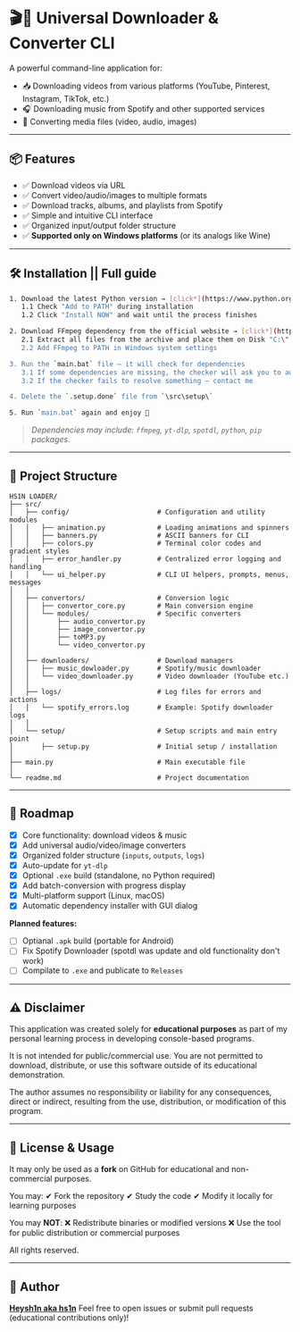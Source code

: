 
# 🎬🎵 Universal Downloader & Converter CLI

A powerful command-line application for:

* 📥 Downloading videos from various platforms (YouTube, Pinterest, Instagram, TikTok, etc.)
* 🎧 Downloading music from Spotify and other supported services
* 🔄 Converting media files (video, audio, images)

---

## 📦 Features

* ✅ Download videos via URL
* ✅ Convert video/audio/images to multiple formats
* ✅ Download tracks, albums, and playlists from Spotify
* ✅ Simple and intuitive CLI interface
* ✅ Organized input/output folder structure
* ✅ **Supported only on Windows platforms** (or its analogs like Wine)

---

## 🛠 Installation || Full guide

```bash
1. Download the latest Python version → [click*](https://www.python.org/downloads/)
   1.1 Check "Add to PATH" during installation  
   1.2 Click "Install NOW" and wait until the process finishes  

2. Download FFmpeg dependency from the official website → [click*](https://ffmpeg.org/download.html)  
   2.1 Extract all files from the archive and place them on Disk "C:\"  
   2.2 Add FFmpeg to PATH in Windows system settings  

3. Run the `main.bat` file — it will check for dependencies  
   3.1 If some dependencies are missing, the checker will ask you to auto-install — type "Y" and press Enter  
   3.2 If the checker fails to resolve something — contact me  

4. Delete the `.setup.done` file from `\src\setup\`  

5. Run `main.bat` again and enjoy 🚀  
```

> *Dependencies may include: `ffmpeg`, `yt-dlp`, `spotdl`, `python`, `pip` packages.*

---

## 📁 Project Structure

```
HS1N LOADER/
├── src/
│   ├── config/                      # Configuration and utility modules
│   │   ├── animation.py             # Loading animations and spinners
│   │   ├── banners.py               # ASCII banners for CLI
│   │   ├── colors.py                # Terminal color codes and gradient styles
│   │   ├── error_handler.py         # Centralized error logging and handling
│   │   └── ui_helper.py             # CLI UI helpers, prompts, menus, messages
│   │
│   ├── convertors/                  # Conversion logic
│   │   ├── convertor_core.py        # Main conversion engine
│   │   └── modules/                 # Specific converters
│   │       ├── audio_convertor.py
│   │       ├── image_convertor.py
│   │       ├── toMP3.py
│   │       └── video_convertor.py
│   │
│   ├── downloaders/                 # Download managers
│   │   ├── music_dowloader.py       # Spotify/music downloader
│   │   └── video_downloader.py      # Video downloader (YouTube etc.)
│   │
│   ├── logs/                        # Log files for errors and actions
│   │   └── spotify_errors.log       # Example: Spotify downloader logs
│   │
│   └── setup/                       # Setup scripts and main entry point
│       ├── setup.py                 # Initial setup / installation
│
├── main.py                          # Main executable file
│
└── readme.md                        # Project documentation

```

---

## 🚀 Roadmap

* [x] Core functionality: download videos & music
* [x] Add universal audio/video/image converters
* [x] Organized folder structure (`inputs`, `outputs`, `logs`)
* [x] Auto-update for `yt-dlp`
* [x] Optional `.exe` build (standalone, no Python required)
* [x] Add batch-conversion with progress display
* [x] Multi-platform support (Linux, macOS)
* [x] Automatic dependency installer with GUI dialog

**Planned features:**



* [ ] Optianal `.apk` build (portable for Android)
* [ ] Fix Spotify Downloader (spotdl was update and old functionality don't work)
* [ ] Compilate to `.exe` and publicate to `Releases`

---

## ⚠️ Disclaimer

This application was created solely for **educational purposes** as part of my personal learning process in developing console-based programs.

It is not intended for public/commercial use.
You are not permitted to download, distribute, or use this software outside of its educational demonstration.

The author assumes no responsibility or liability for any consequences, direct or indirect, resulting from the use, distribution, or modification of this program.

---

## 📜 License & Usage

It may only be used as a **fork** on GitHub for educational and non-commercial purposes.

You may:
✔ Fork the repository
✔ Study the code
✔ Modify it locally for learning purposes

You may **NOT**:
❌ Redistribute binaries or modified versions
❌ Use the tool for public distribution or commercial purposes

All rights reserved.

---

## 👤 Author

**[Heysh1n aka hs1n](https://github.com/Heysh1n)**
Feel free to open issues or submit pull requests (educational contributions only)!



